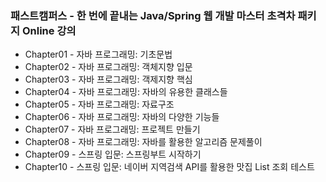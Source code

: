 ### 패스트캠퍼스 - 한 번에 끝내는 Java/Spring 웹 개발 마스터 초격차 패키지 Online 강의

- Chapter01 - 자바 프로그래밍: 기초문법
- Chapter02 - 자바 프로그래밍: 객체지향 입문
- Chapter03 - 자바 프로그래밍: 객제지향 핵심
- Chapter04 - 자바 프로그래밍: 자바의 유용한 클래스들
- Chapter05 - 자바 프로그래밍: 자료구조
- Chapter06 - 자바 프로그래밍: 자바의 다양한 기능들
- Chapter07 - 자바 프로그래밍: 프로젝트 만들기
- Chapter08 - 자바 프로그래밍: 자바를 활용한 알고리즘 문제풀이
- Chapter09 - 스프링 입문: 스프링부트 시작하기
- Chapter10 - 스프링 입문: 네이버 지역검색 API를 활용한 맛집 List 조회 테스트
